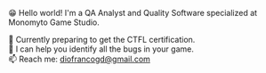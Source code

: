 😁   Hello world! I'm a QA Analyst and Quality Software specialized at Monomyto Game Studio.<br>

🌱   Currently preparing to get the CTFL certification.<br>
🦾   I can help you identify all the bugs in your game.<br>
📫   Reach me: diofrancogd@gmail.com<br>

